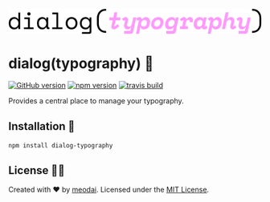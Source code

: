 ![dialog(typography)](media/logo.png)

# dialog(typography) :book:

[![GitHub version](https://badge.fury.io/gh/meodai%2Fdialog-typography.svg)](https://badge.fury.io/gh/meodai%2Fdialog-typography)
[![npm version](https://badge.fury.io/js/dialog-typography.svg)](https://badge.fury.io/js/dialog-typography)
[![travis build](https://api.travis-ci.org/meodai/dialog-typography.svg?branch=master)](https://travis-ci.org/meodai/dialog-typography)

Provides a central place to manage your typography.

## Installation 💾

```
npm install dialog-typography
```

## License 👮🏼

Created with ♥ by [meodai](//github.com/meodai). Licensed under the [MIT License](LICENSE).
